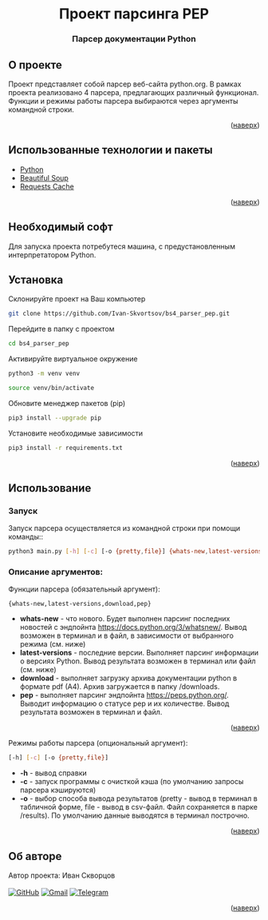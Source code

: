 <div id="top"></div>
<div align="center">
<h1>Проект парсинга PEP</h1>
  <h3>
    Парсер документации Python<br />
  </h3>
</div>

## О проекте
Проект представляет собой парсер веб-сайта python.org. В рамках проекта реализовано 4 парсера, предлагающих различный функционал. Функции и режимы работы парсера выбираются через аргументы командной строки.
<p align="right">(<a href="#top">наверх</a>)</p>

## Использованные технологии и пакеты
* [Python](https://www.python.org/)
* [Beautiful Soup](https://beautiful-soup-4.readthedocs.io/en/latest/)
* [Requests Cache](https://requests-cache.readthedocs.io/en/stable/)
<p align="right">(<a href="#top">наверх</a>)</p>

## Необходимый софт
Для запуска проекта потребутеся машина, с предустановленным интерпретатором Python</a>.

## Установка
Склонируйте проект на Ваш компьютер
   ```sh
   git clone https://github.com/Ivan-Skvortsov/bs4_parser_pep.git
   ```
Перейдите в папку с проектом
   ```sh
   cd bs4_parser_pep
   ```
Активируйте виртуальное окружение
   ```sh
   python3 -m venv venv
   ```
   ```sh
   source venv/bin/activate
   ```
Обновите менеджер пакетов (pip)
   ```sh
   pip3 install --upgrade pip
   ```
Установите необходимые зависимости
   ```sh
   pip3 install -r requirements.txt
   ```
<p align="right">(<a href="#top">наверх</a>)</p>

## Использование

### Запуск

Запуск парсера осуществляется из командной строки при помощи команды::
   ```sh
   python3 main.py [-h] [-c] [-o {pretty,file}] {whats-new,latest-versions,download,pep}
   ```
### Описание аргументов:


Функции парсера (обязательный аргумент):

    {whats-new,latest-versions,download,pep}

- <b>whats-new</b> - что нового. Будет выполнен парсинг последних новостей с эндпойнта https://docs.python.org/3/whatsnew/. Вывод возможен в терминал и в файл, в зависимости от выбранного режима (см. ниже)
- <b>latest-versions</b> - последние версии. Выполняет парсинг информации о версиях Python. Вывод результата возможен в терминал или файл (см. ниже)
- <b>download</b> - выполняет загрузку архива документации python в формате pdf (A4). Архив загружается в папку /downloads.
- <b>pep</b> - выполняет парсинг эндпойнта https://peps.python.org/. Выводит информацию о статусе pep и их количестве. Вывод результата возможен в терминал и файл.

<p align="right">(<a href="#top">наверх</a>)</p>

Режимы работы парсера (опциональный аргумент):

   ```sh
   [-h] [-c] [-o {pretty,file}]
   ```
 - <b>-h</b> - вывод справки
 - <b>-c</b> - запуск программы с очисткой кэша (по умолчанию запросы парсера кэшируются)
 - <b>-o</b> - выбор способа вывода результатов (pretty - вывод в терминал в табличной форме, file - вывод в csv-файл. Файл сохраняется в парке /results). По умолчанию данные выводятся в терминал построчно.
<p align="right">(<a href="#top">наверх</a>)</p>

## Об авторе
Автор проекта: Иван Скворцов<br/><br />
[![GitHub](https://img.shields.io/badge/github-%23121011.svg?style=for-the-badge&logo=github&logoColor=white)](https://github.com/Ivan-Skvortsov/)
[![Gmail](https://img.shields.io/badge/Gmail-D14836?style=for-the-badge&logo=gmail&logoColor=white)](mailto:pprofcheg@gmail.com)
[![Telegram](https://img.shields.io/badge/Telegram-2CA5E0?style=for-the-badge&logo=telegram&logoColor=white)](https://t.me/Profcheg)
<p align="right">(<a href="#top">наверх</a>)</p>
